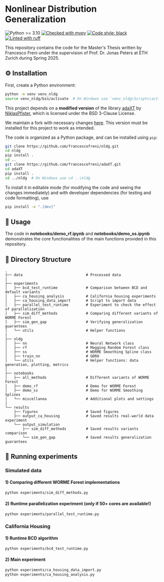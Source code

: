 <h1>Nonlinear Distribution Generalization</h1>
<p>
<img src="https://img.shields.io/badge/python-≥3.10-blue" alt="Python >= 3.10">
<a href="https://github.com/python/mypy"><img src="https://img.shields.io/badge/mypy-checked-2b507e" alt="Checked with mypy"></a>
<a href="https://github.com/psf/black"><img src="https://img.shields.io/badge/code%20style-black-000000.svg" alt="Code style: black"></a>
<a href="https://github.com/astral-sh/ruff"><img src="https://img.shields.io/endpoint?url=https://raw.githubusercontent.com/astral-sh/ruff/main/assets/badge/v2.json" alt="Linted with ruff"></a>
</p>


This repository contains the code for the Master's Thesis written by Francesco Freni under the supervision of Prof. Dr. Jonas Peters at ETH Zurich during Spring 2025.


## ⚙️ Installation

First, create a Python environment:
```bash
python -m venv venv_nldg
source venv_nldg/bin/activate  # On Windows use `venv_nldg\Scripts\activate`
```

This project depends on a **modified version** of the library [adaXT](https://github.com/NiklasPfister/adaXT) by [NiklasPfister](https://github.com/NiklasPfister), which is licensed under the BSD 3-Clause License.

We maintain a fork with necessary changes [here](https://github.com/francescofreni/adaXT). This version must be installed for this project to work as intended.

The code is organized as a Python package, and can be installed using `pip`:
```bash
git clone https://github.com/francescofreni/nldg.git
cd nldg
pip install .
cd ..
git clone https://github.com/francescofreni/adaXT.git
cd adaXT
pip install .
cd ../nldg  # On Windows use cd ..\nldg
```
To install it in editable mode (for modifying the code and seeing the changes immediately) and with developer dependencies (for testing and code formatting), use

```bash
pip install -e ".[dev]"
```


## 🚀 Usage
The code in **notebooks/demo_rf.ipynb** and **notebooks/demo_ss.ipynb** demonstrates the core functionalities of the main functions provided in this repository.


## 📁 Directory Structure
```plaintext
.
├── data                             # Processed data
|
├── experiments 
│   ├── bcd_test_runtime             # Comparison between BCD and default variants
│   ├── ca_housing_analysis          # California housing experiments
│   ├── ca_housing_data_import       # Script to import data
│   ├── parallel_test_runtime        # Experiment to check the effect of parallelization
│   ├── sim_diff_methods             # Comparing different variants of WORME Forest
│   ├── sim_gen_gap                  # Verifying generalization guarantees
│   └── utils                        # Helper functions
|
├── nldg           
│   ├── nn                           # Neural Network class
│   ├── rf                           # Magging Random Forest class
│   ├── ss                           # WORME Smoothing Spline class
│   ├── train_nn                     # GDRO
│   └── utils                        # Helper functions: data generation, plotting, metrics
|
├── notebooks
│   ├── all_methods                  # Different variants of WORME Forest        
│   ├── demo_rf                      # Demo for WORME Forest
│   ├── demo_ss                      # Demo for WORME Smoothing Splines
│   └── miscellanea                  # Additional plots and settings
|
└── results
    ├── figures                      # Saved figures
    ├── output_ca_housing            # Saved results real-world data experiment
    └── output_simulation
        ├── sim_diff_methods         # Saved results variants comparison
        └── sim_gen_gap              # Saved results generalization guarantees
```


## 🧪 Running experiments

### Simulated data

#### 1) Comparing different WORME Forest implementations
```bash
python experiments/sim_diff_methods.py
```

#### 2) Runtime parallelization experiment (only if $50$+ cores are available!)
```bash
python experiments/parallel_test_runtime.py
```

### California Housing

#### 1) Runtime BCD algorithm
```bash
python experiments/bcd_test_runtime.py
```

#### 2) Main experiment
```bash
python experiments/ca_housing_data_import.py
python experiments/ca_housing_analysis.py
```

[//]: # (## 📚 Documentation)

[//]: # ()
[//]: # (As of now, the code does not have explicit documentation, but the code is heavily commented and should be easy to understand. )

[//]: # (The code is also automatically formatted using `black`, linted with `ruff`, and type-checked with `mypy`.)